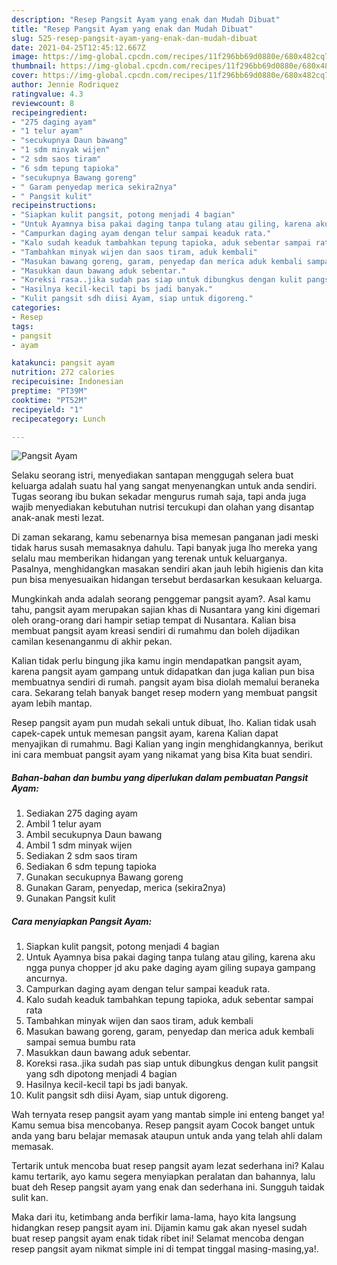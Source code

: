 ```yaml
---
description: "Resep Pangsit Ayam yang enak dan Mudah Dibuat"
title: "Resep Pangsit Ayam yang enak dan Mudah Dibuat"
slug: 525-resep-pangsit-ayam-yang-enak-dan-mudah-dibuat
date: 2021-04-25T12:45:12.667Z
image: https://img-global.cpcdn.com/recipes/11f296bb69d0880e/680x482cq70/pangsit-ayam-foto-resep-utama.jpg
thumbnail: https://img-global.cpcdn.com/recipes/11f296bb69d0880e/680x482cq70/pangsit-ayam-foto-resep-utama.jpg
cover: https://img-global.cpcdn.com/recipes/11f296bb69d0880e/680x482cq70/pangsit-ayam-foto-resep-utama.jpg
author: Jennie Rodriquez
ratingvalue: 4.3
reviewcount: 8
recipeingredient:
- "275 daging ayam"
- "1 telur ayam"
- "secukupnya Daun bawang"
- "1 sdm minyak wijen"
- "2 sdm saos tiram"
- "6 sdm tepung tapioka"
- "secukupnya Bawang goreng"
- " Garam penyedap merica sekira2nya"
- " Pangsit kulit"
recipeinstructions:
- "Siapkan kulit pangsit, potong menjadi 4 bagian"
- "Untuk Ayamnya bisa pakai daging tanpa tulang atau giling, karena aku ngga punya chopper jd aku pake daging ayam giling supaya gampang ancurnya."
- "Campurkan daging ayam dengan telur sampai keaduk rata."
- "Kalo sudah keaduk tambahkan tepung tapioka, aduk sebentar sampai rata"
- "Tambahkan minyak wijen dan saos tiram, aduk kembali"
- "Masukan bawang goreng, garam, penyedap dan merica aduk kembali sampai semua bumbu rata"
- "Masukkan daun bawang aduk sebentar."
- "Koreksi rasa..jika sudah pas siap untuk dibungkus dengan kulit pangsit yang sdh dipotong menjadi 4 bagian"
- "Hasilnya kecil-kecil tapi bs jadi banyak."
- "Kulit pangsit sdh diisi Ayam, siap untuk digoreng."
categories:
- Resep
tags:
- pangsit
- ayam

katakunci: pangsit ayam 
nutrition: 272 calories
recipecuisine: Indonesian
preptime: "PT39M"
cooktime: "PT52M"
recipeyield: "1"
recipecategory: Lunch

---
```



![Pangsit Ayam](https://img-global.cpcdn.com/recipes/11f296bb69d0880e/680x482cq70/pangsit-ayam-foto-resep-utama.jpg)

Selaku seorang istri, menyediakan santapan menggugah selera buat keluarga adalah suatu hal yang sangat menyenangkan untuk anda sendiri. Tugas seorang ibu bukan sekadar mengurus rumah saja, tapi anda juga wajib menyediakan kebutuhan nutrisi tercukupi dan olahan yang disantap anak-anak mesti lezat.

Di zaman  sekarang, kamu sebenarnya bisa memesan panganan jadi meski tidak harus susah memasaknya dahulu. Tapi banyak juga lho mereka yang selalu mau memberikan hidangan yang terenak untuk keluarganya. Pasalnya, menghidangkan masakan sendiri akan jauh lebih higienis dan kita pun bisa menyesuaikan hidangan tersebut berdasarkan kesukaan keluarga. 



Mungkinkah anda adalah seorang penggemar pangsit ayam?. Asal kamu tahu, pangsit ayam merupakan sajian khas di Nusantara yang kini digemari oleh orang-orang dari hampir setiap tempat di Nusantara. Kalian bisa membuat pangsit ayam kreasi sendiri di rumahmu dan boleh dijadikan camilan kesenanganmu di akhir pekan.

Kalian tidak perlu bingung jika kamu ingin mendapatkan pangsit ayam, karena pangsit ayam gampang untuk didapatkan dan juga kalian pun bisa membuatnya sendiri di rumah. pangsit ayam bisa diolah memalui beraneka cara. Sekarang telah banyak banget resep modern yang membuat pangsit ayam lebih mantap.

Resep pangsit ayam pun mudah sekali untuk dibuat, lho. Kalian tidak usah capek-capek untuk memesan pangsit ayam, karena Kalian dapat menyajikan di rumahmu. Bagi Kalian yang ingin menghidangkannya, berikut ini cara membuat pangsit ayam yang nikamat yang bisa Kita buat sendiri.

<!--inarticleads1-->

##### Bahan-bahan dan bumbu yang diperlukan dalam pembuatan Pangsit Ayam:

1. Sediakan 275 daging ayam
1. Ambil 1 telur ayam
1. Ambil secukupnya Daun bawang
1. Ambil 1 sdm minyak wijen
1. Sediakan 2 sdm saos tiram
1. Sediakan 6 sdm tepung tapioka
1. Gunakan secukupnya Bawang goreng
1. Gunakan  Garam, penyedap, merica (sekira2nya)
1. Gunakan  Pangsit kulit




<!--inarticleads2-->

##### Cara menyiapkan Pangsit Ayam:

1. Siapkan kulit pangsit, potong menjadi 4 bagian
1. Untuk Ayamnya bisa pakai daging tanpa tulang atau giling, karena aku ngga punya chopper jd aku pake daging ayam giling supaya gampang ancurnya.
1. Campurkan daging ayam dengan telur sampai keaduk rata.
1. Kalo sudah keaduk tambahkan tepung tapioka, aduk sebentar sampai rata
1. Tambahkan minyak wijen dan saos tiram, aduk kembali
1. Masukan bawang goreng, garam, penyedap dan merica aduk kembali sampai semua bumbu rata
1. Masukkan daun bawang aduk sebentar.
1. Koreksi rasa..jika sudah pas siap untuk dibungkus dengan kulit pangsit yang sdh dipotong menjadi 4 bagian
1. Hasilnya kecil-kecil tapi bs jadi banyak.
1. Kulit pangsit sdh diisi Ayam, siap untuk digoreng.




Wah ternyata resep pangsit ayam yang mantab simple ini enteng banget ya! Kamu semua bisa mencobanya. Resep pangsit ayam Cocok banget untuk anda yang baru belajar memasak ataupun untuk anda yang telah ahli dalam memasak.

Tertarik untuk mencoba buat resep pangsit ayam lezat sederhana ini? Kalau kamu tertarik, ayo kamu segera menyiapkan peralatan dan bahannya, lalu buat deh Resep pangsit ayam yang enak dan sederhana ini. Sungguh taidak sulit kan. 

Maka dari itu, ketimbang anda berfikir lama-lama, hayo kita langsung hidangkan resep pangsit ayam ini. Dijamin kamu gak akan nyesel sudah buat resep pangsit ayam enak tidak ribet ini! Selamat mencoba dengan resep pangsit ayam nikmat simple ini di tempat tinggal masing-masing,ya!.


